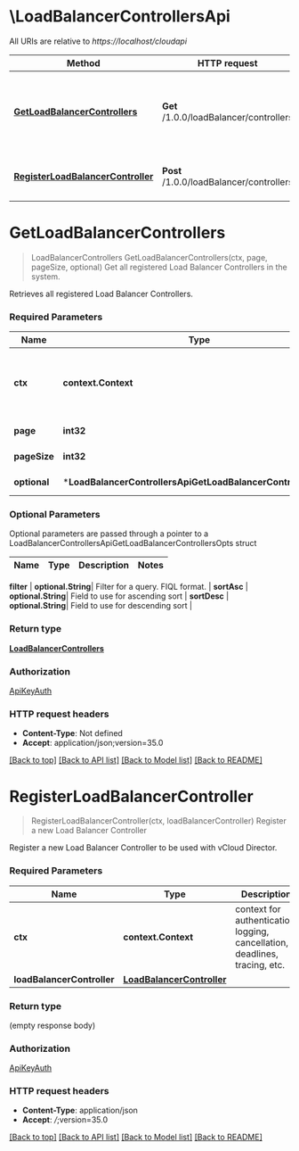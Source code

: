 # \LoadBalancerControllersApi

All URIs are relative to *https://localhost/cloudapi*

Method | HTTP request | Description
------------- | ------------- | -------------
[**GetLoadBalancerControllers**](LoadBalancerControllersApi.md#GetLoadBalancerControllers) | **Get** /1.0.0/loadBalancer/controllers | Get all registered Load Balancer Controllers in the system.
[**RegisterLoadBalancerController**](LoadBalancerControllersApi.md#RegisterLoadBalancerController) | **Post** /1.0.0/loadBalancer/controllers | Register a new Load Balancer Controller


# **GetLoadBalancerControllers**
> LoadBalancerControllers GetLoadBalancerControllers(ctx, page, pageSize, optional)
Get all registered Load Balancer Controllers in the system.

Retrieves all registered Load Balancer Controllers. 

### Required Parameters

Name | Type | Description  | Notes
------------- | ------------- | ------------- | -------------
 **ctx** | **context.Context** | context for authentication, logging, cancellation, deadlines, tracing, etc.
  **page** | **int32**| Page to fetch, zero offset. | [default to 1]
  **pageSize** | **int32**| Results per page to fetch. | [default to 25]
 **optional** | ***LoadBalancerControllersApiGetLoadBalancerControllersOpts** | optional parameters | nil if no parameters

### Optional Parameters
Optional parameters are passed through a pointer to a LoadBalancerControllersApiGetLoadBalancerControllersOpts struct

Name | Type | Description  | Notes
------------- | ------------- | ------------- | -------------


 **filter** | **optional.String**| Filter for a query.  FIQL format. | 
 **sortAsc** | **optional.String**| Field to use for ascending sort | 
 **sortDesc** | **optional.String**| Field to use for descending sort | 

### Return type

[**LoadBalancerControllers**](LoadBalancerControllers.md)

### Authorization

[ApiKeyAuth](../README.md#ApiKeyAuth)

### HTTP request headers

 - **Content-Type**: Not defined
 - **Accept**: application/json;version=35.0

[[Back to top]](#) [[Back to API list]](../README.md#documentation-for-api-endpoints) [[Back to Model list]](../README.md#documentation-for-models) [[Back to README]](../README.md)

# **RegisterLoadBalancerController**
> RegisterLoadBalancerController(ctx, loadBalancerController)
Register a new Load Balancer Controller

Register a new Load Balancer Controller to be used with vCloud Director. 

### Required Parameters

Name | Type | Description  | Notes
------------- | ------------- | ------------- | -------------
 **ctx** | **context.Context** | context for authentication, logging, cancellation, deadlines, tracing, etc.
  **loadBalancerController** | [**LoadBalancerController**](LoadBalancerController.md)|  | 

### Return type

 (empty response body)

### Authorization

[ApiKeyAuth](../README.md#ApiKeyAuth)

### HTTP request headers

 - **Content-Type**: application/json
 - **Accept**: *_/_*;version=35.0

[[Back to top]](#) [[Back to API list]](../README.md#documentation-for-api-endpoints) [[Back to Model list]](../README.md#documentation-for-models) [[Back to README]](../README.md)

